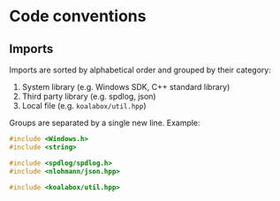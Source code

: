 # Code conventions

## Imports

Imports are sorted by alphabetical order and grouped by their category:

1. System library (e.g. Windows SDK, C++ standard library)
2. Third party library (e.g. spdlog, json)
3. Local file (e.g. `koalabox/util.hpp`)

Groups are separated by a single new line. Example:

```c++
#include <Windows.h>
#include <string>

#include <spdlog/spdlog.h>
#include <nlohmann/json.hpp>

#include <koalabox/util.hpp>
```